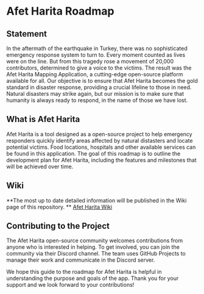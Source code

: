 # Afet Harita Roadmap

## Statement

In the aftermath of the earthquake in Turkey, there was no sophisticated emergency response system to turn to. Every moment counted as lives were on the line. But from this tragedy rose a movement of 20,000 contributors, determined to give a voice to the victims. The result was the Afet Harita Mapping Application, a cutting-edge open-source platform available for all. Our objective is to ensure that Afet Harita becomes the gold standard in disaster response, providing a crucial lifeline to those in need. Natural disasters may strike again, but our mission is to make sure that humanity is always ready to respond, in the name of those we have lost.

## What is Afet Harita
Afet Harita is a tool designed as a open-source project to help emergency responders quickly identify areas affected by natural distasters and locate potential victims. Food locations, hospitals and other available services can be found in this application. The goal of this roadmap is to outline the development plan for Afet Harita, including the features and milestones that will be achieved over time.

## Wiki
**The most up to date detailed information will be published in the Wiki page of this repository. **
[Afet Harita Wiki](../../wiki)

## Contributing to the Project

The Afet Harita open-source community welcomes contributions from anyone who is interested in helping. To get involved, you can join the community via their Discord channel. The team uses GitHub Projects to manage their work and communicate in the Discord server.

We hope this guide to the roadmap for Afet Harita is helpful in understanding the purpose and goals of the app. Thank you for your support and we look forward to your contributions!

